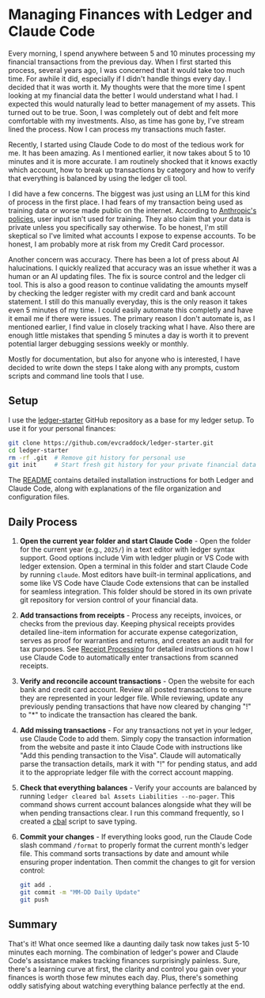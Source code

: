 # Managing Finances with Ledger and Claude Code

Every morning, I spend anywhere between 5 and 10 minutes processing my financial transactions from the previous day. When I first started this process, several years ago, I was concerned that it would take too much time. For awhile it did, especially if I didn't handle things every day. I decided that it was worth it. My thoughts were that the more time I spent looking at my financial data the better I would understand what I had. I expected this would naturally lead to better management of my assets. This turned out to be true. Soon, I was completely out of debt and felt more comfortable with my investments. Also, as time has gone by, I've stream lined the process. Now I can process my transactions much faster.

Recently, I started using Claude Code to do most of the tedious work for me. It has been amazing. As I mentioned earlier, it now takes about 5 to 10 minutes and it is more accurate. I am routinely shocked that it knows exactly which account, how to break up transactions by category and how to verify that everything is balanced by using the ledger cli tool.

I did have a few concerns. The biggest was just using an LLM for this kind of process in the first place. I had fears of my transaction being used as training data or worse made public on the internet. According to [Anthropic's policies](https://privacy.anthropic.com/en/articles/10023580-is-my-data-used-for-model-training), user input isn't used for training. They also claim that your data is private unless you specifically say otherwise. To be honest, I'm still skeptical so I've limited what accounts I expose to expense accounts. To be honest, I am probably more at risk from my Credit Card processor.

Another concern was accuracy. There has been a lot of press about AI halucinations. I quickly realized that accuracy was an issue whether it was a human or an AI updating files. The fix is source control and the ledger cli tool. This is also a good reason to continue validating the amounts myself by checking the ledger register with my credit card and bank account statement. I still do this manually everyday, this is the only reason it takes even 5 minutes of my time. I could easily automate this completly and have it email me if there were issues. The primary reason I don't automate is, as I mentioned earlier, I find value in closely tracking what I have. Also there are enough little mistakes that spending 5 minutes a day is worth it to prevent potential larger debugging sessions weekly or monthly.

Mostly for documentation, but also for anyone who is interested, I have decided to write down the steps I take along with any prompts, custom scripts and command line tools that I use.

## Setup

I use the [ledger-starter](https://github.com/your-username/ledger-starter) GitHub repository as a base for my ledger setup. To use it for your personal finances:

```bash
git clone https://github.com/evcraddock/ledger-starter.git
cd ledger-starter
rm -rf .git  # Remove git history for personal use
git init     # Start fresh git history for your private financial data
```

The [README](../README.md) contains detailed installation instructions for both Ledger and Claude Code, along with explanations of the file organization and configuration files.

## Daily Process

1. **Open the current year folder and start Claude Code** - Open the folder for the current year (e.g., `2025/`) in a text editor with ledger syntax support. Good options include Vim with ledger plugin or VS Code with ledger extension. Open a terminal in this folder and start Claude Code by running `claude`. Most editors have built-in terminal applications, and some like VS Code have Claude Code extensions that can be installed for seamless integration. This folder should be stored in its own private git repository for version control of your financial data.

2. **Add transactions from receipts** - Process any receipts, invoices, or checks from the previous day. Keeping physical receipts provides detailed line-item information for accurate expense categorization, serves as proof for warranties and returns, and creates an audit trail for tax purposes. See [Receipt Processing](receipt-processing.md) for detailed instructions on how I use Claude Code to automatically enter transactions from scanned receipts.

3. **Verify and reconcile account transactions** - Open the website for each bank and credit card account. Review all posted transactions to ensure they are represented in your ledger file. While reviewing, update any previously pending transactions that have now cleared by changing "!" to "*" to indicate the transaction has cleared the bank.

4. **Add missing transactions** - For any transactions not yet in your ledger, use Claude Code to add them. Simply copy the transaction information from the website and paste it into Claude Code with instructions like "Add this pending transaction to the Visa". Claude will automatically parse the transaction details, mark it with "!" for pending status, and add it to the appropriate ledger file with the correct account mapping.

5. **Check that everything balances** - Verify your accounts are balanced by running `ledger cleared bal Assets Liabilities --no-pager`. This command shows current account balances alongside what they will be when pending transactions clear. I run this command frequently, so I created a [cbal](../cbal) script to save typing.

6. **Commit your changes** - If everything looks good, run the Claude Code slash command `/format` to properly format the current month's ledger file. This command sorts transactions by date and amount while ensuring proper indentation. Then commit the changes to git for version control:

   ```bash
   git add .
   git commit -m "MM-DD Daily Update"
   git push
   ```

## Summary

That's it! What once seemed like a daunting daily task now takes just 5-10 minutes each morning. The combination of ledger's power and Claude Code's assistance makes tracking finances surprisingly painless. Sure, there's a learning curve at first, the clarity and control you gain over your finances is worth those few minutes each day. Plus, there's something oddly satisfying about watching everything balance perfectly at the end.
